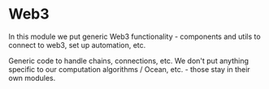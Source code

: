 # Web3

In this module we put generic Web3 functionality - components and utils to connect to web3, set up automation, etc.

Generic code to handle chains, connections, etc. We don't put anything specific to our computation algorithms / Ocean, etc. - those stay in their own modules.
